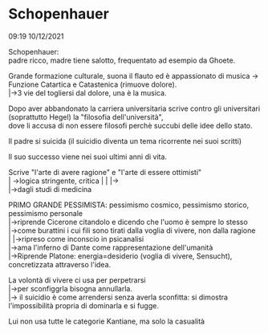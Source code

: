 # Schopenhauer
09:19 10/12/2021	  
  
Schopenhauer:  
padre ricco, madre tiene salotto, frequentato ad esempio da Ghoete.   
  
Grande formazione culturale, suona il flauto ed è appassionato di musica -> Funzione Catartica e Catastenica (rimuove dolore).  
							|->3 vie del togliersi dal dolore, una è la musica.  
  
Dopo aver abbandonato la carriera universitaria scrive contro gli universitari (soprattutto Hegel) la "filosofia dell'università",   
dove li accusa di non essere filosofi perchè succubi delle idee dello stato.  
  
Il padre si suicida (il suicidio diventa un tema ricorrente nei suoi scritti)   
  
Il suo successo viene nei suoi ultimi anni di vita.   
  
Scrive "l'arte di avere ragione" e "l'arte di essere ottimisti"  
		| ->logica stringente, critica |
		|					|->  
		|->dagli studi di medicina  
  
PRIMO GRANDE PESSIMISTA: pessimismo cosmico, pessimismo storico, pessimismo personale   
						|->riprende Cicerone citandolo e dicendo che l'uomo è sempre lo stesso   
						|->come burattini i cui fili sono tirati dalla voglia di vivere, non dalla ragione   
						|						|->ripreso come inconscio in psicanalisi  
						|->ama l'inferno di Dante come rappresentazione dell'umanità  
						|->Riprende Platone: energia=desiderio (voglia di vivere, Sensucht), concretizzata attraverso l'idea.  
  
La volontà di vivere ci usa per perpetrarsi  
	|->per sconfiggrla bisogna annullarla.   
	|-> il suicidio è come arrendersi senza averla sconfitta: si dimostra l'impossibilità propria di dominarla e si fugge.  
  
  
Lui non usa tutte le categorie Kantiane, ma solo la casualità  

